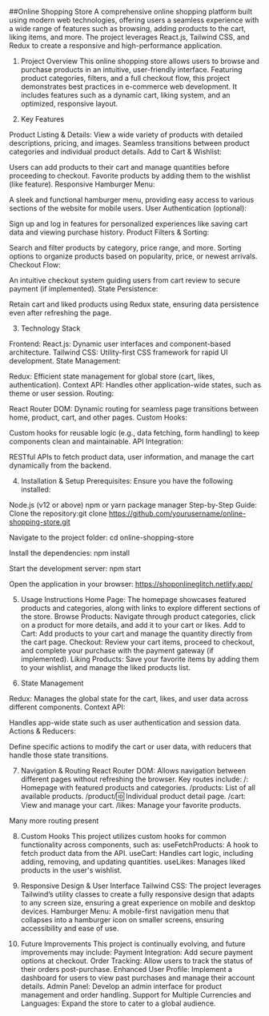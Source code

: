 ##Online Shopping Store
  A comprehensive online shopping platform built using modern web technologies,
  offering users a seamless experience with a wide range of features such as browsing,
  adding products to the cart, liking items, and more. The project leverages React.js,
  Tailwind CSS, and Redux to create a responsive and high-performance application.

  1. Project Overview
   This online shopping store allows users to browse and purchase products in an intuitive, user-friendly interface.
   Featuring product categories, filters, and a full checkout flow, this project demonstrates best 
   practices in e-commerce web development. It includes features such as a dynamic cart, liking system, and an optimized, responsive layout.

2. Key Features

Product Listing & Details:
View a wide variety of products with detailed descriptions, pricing, and images.
Seamless transitions between product categories and individual product details.
Add to Cart & Wishlist:

Users can add products to their cart and manage quantities before proceeding to checkout.
Favorite products by adding them to the wishlist (like feature).
Responsive Hamburger Menu:

A sleek and functional hamburger menu, providing easy access to various sections of the website for mobile users.
User Authentication (optional):

Sign up and log in features for personalized experiences like saving cart data and viewing purchase history.
Product Filters & Sorting:

Search and filter products by category, price range, and more.
Sorting options to organize products based on popularity, price, or newest arrivals.
Checkout Flow:

An intuitive checkout system guiding users from cart review to secure payment (if implemented).
State Persistence:

Retain cart and liked products using Redux state, ensuring data persistence even after refreshing the page.


3. Technology Stack

Frontend:
React.js: Dynamic user interfaces and component-based architecture.
Tailwind CSS: Utility-first CSS framework for rapid UI development.
State Management:

Redux: Efficient state management for global store (cart, likes, authentication).
Context API: Handles other application-wide states, such as theme or user session.
Routing:

React Router DOM: Dynamic routing for seamless page transitions between home, product, cart, and other pages.
Custom Hooks:

Custom hooks for reusable logic (e.g., data fetching, form handling) to keep components clean and maintainable.
API Integration:

RESTful APIs to fetch product data, user information, and manage the cart dynamically from the backend.


4. Installation & Setup
Prerequisites:
Ensure you have the following installed:

Node.js (v12 or above)
npm or yarn package manager
Step-by-Step Guide:
Clone the repository:git clone https://github.com/yourusername/online-shopping-store.git

Navigate to the project folder:
cd online-shopping-store

Install the dependencies:
npm install

Start the development server:
npm start

Open the application in your browser:
https://shoponlineglitch.netlify.app/


5. Usage Instructions
Home Page:
The homepage showcases featured products and categories, along with links to explore different sections of the store.
Browse Products:
Navigate through product categories, click on a product for more details, and add it to your cart or likes.
Add to Cart:
Add products to your cart and manage the quantity directly from the cart page.
Checkout:
Review your cart items, proceed to checkout, and complete your purchase with the payment gateway (if implemented).
Liking Products:
Save your favorite items by adding them to your wishlist, and manage the liked products list.


7. State Management

Redux:
Manages the global state for the cart, likes, and user data across different components.
Context API:

Handles app-wide state such as user authentication and session data.
Actions & Reducers:

Define specific actions to modify the cart or user data, with reducers that handle those state transitions.

7. Navigation & Routing
React Router DOM:
Allows navigation between different pages without refreshing the browser. Key routes include:
/: Homepage with featured products and categories.
/products: List of all available products.
/product/:id: Individual product detail page.
/cart: View and manage your cart.
/likes: Manage your favorite products.

Many more routing present 


8. Custom Hooks
This project utilizes custom hooks for common functionality across components, such as:
useFetchProducts: A hook to fetch product data from the API.
useCart: Handles cart logic, including adding, removing, and updating quantities.
useLikes: Manages liked products in the user's wishlist.


9. Responsive Design & User Interface
Tailwind CSS:
The project leverages Tailwind’s utility classes to create a fully responsive design that adapts to any screen size, ensuring a great experience on mobile and desktop devices.
Hamburger Menu:
A mobile-first navigation menu that collapses into a hamburger icon on smaller screens, ensuring accessibility and ease of use.

10. Future Improvements
This project is continually evolving, and future improvements may include:
Payment Integration: Add secure payment options at checkout.
Order Tracking: Allow users to track the status of their orders post-purchase.
Enhanced User Profile: Implement a dashboard for users to view past purchases and manage their account details.
Admin Panel: Develop an admin interface for product management and order handling.
Support for Multiple Currencies and Languages: Expand the store to cater to a global audience.



